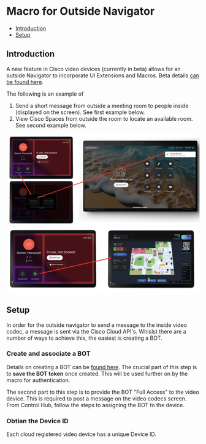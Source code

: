 # Macro for Outside Navigator
* [Introduction](https://github.com/dhenwood/Macro-for-Outside-Nav#introduction)
* [Setup](https://github.com/dhenwood/Macro-for-Outside-Nav#setup)


## Introduction
A new feature in Cisco video devices (currently in beta) allows for an outside Navigator to incorporate UI Extensions and Macros. Beta details [can be found here](https://gobeta.webex.com/project/feature/item.html?cap=115ca7c0-65ba-4f05-966c-81d02e884c9f&artid=7dae6035-ef0a-4d48-aaf1-c8e618325810).

The following is an example of
1. Send a short message from outside a meeting room to people inside (displayed on the screen). See first example below.
2. View Cisco Spaces from outside the room to locate an available room. See second example below.

![example](https://github.com/dhenwood/Macro-for-Outside-Nav/blob/main/Send%20Message%20Example.png)
![example](https://github.com/dhenwood/Macro-for-Outside-Nav/blob/main/View%20Spaces%20Example.png)

## Setup
In order for the outside navigator to send a message to the inside video codec, a message is sent via the Cisco Cloud API's. Whislst there are a number of ways to achieve this, the easiest is creating a BOT.

### Create and associate a BOT
Details on creating a BOT can be [found here](https://developer.webex.com/messaging/docs/bots). The crucial part of this step is to **save the BOT token** once created. This will be used further on by the macro for authentication.

The second part to this step is to provide the BOT "Full Access" to the video device. This is required to post a message on the video codecs screen. From Control Hub, follow the steps to assigning the BOT to the device. 

### Obtian the Device ID
Each cloud registered video device has a unique Device ID. 
